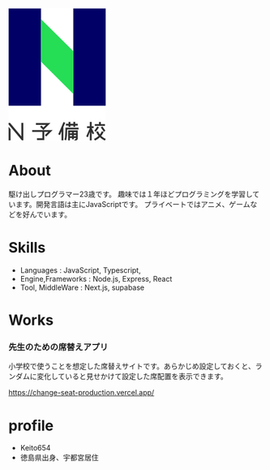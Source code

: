 ![N予備校ロゴ](c488c5e9-private.png)

# About

駆け出しプログラマー23歳です。
趣味では１年ほどプログラミングを学習しています。開発言語は主にJavaScriptです。
プライベートではアニメ、ゲームなどを好んでいます。

# Skills
- Languages : JavaScript, Typescript,
- Engine,Frameworks : Node.js, Express, React
- Tool, MiddleWare : Next.js, supabase

# Works
### 先生のための席替えアプリ
小学校で使うことを想定した席替えサイトです。あらかじめ設定しておくと、ランダムに変化していると見せかけて設定した席配置を表示できます。

https://change-seat-production.vercel.app/


# profile
- Keito654
- 徳島県出身、宇都宮居住
